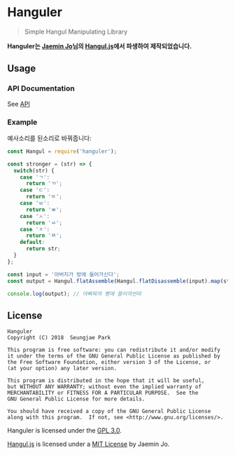 # Hanguler

> Simple Hangul Manipulating Library

**Hanguler는 [Jaemin Jo](https://github.com/e-)님의 [Hangul.js](https://github.com/e-/Hangul.js)에서 파생하여 제작되었습니다.**

## Usage

### API Documentation

See [API](https://astro36.github.io/Hanguler/index.html)

### Example

예사소리를 된소리로 바꿔줍니다:

```javascript
const Hangul = require('hanguler');

const stronger = (str) => {
  switch(str) {
    case 'ㄱ':
      return 'ㄲ';
    case 'ㄷ':
      return 'ㄸ';
    case 'ㅂ':
      return 'ㅃ';
    case 'ㅅ':
      return 'ㅆ';
    case 'ㅈ':
      return 'ㅉ';
    default:
      return str;
  }
};

const input = '아버지가 방에 들어가신다';
const output = Hangul.flatAssemble(Hangul.flatDisassemble(input).map(stronger));

console.log(output); // 아뻐찌까 빵에 뜰어까씬따
```

## License

```text
Hanguler
Copyright (C) 2018  Seungjae Park

This program is free software: you can redistribute it and/or modify
it under the terms of the GNU General Public License as published by
the Free Software Foundation, either version 3 of the License, or
(at your option) any later version.

This program is distributed in the hope that it will be useful,
but WITHOUT ANY WARRANTY; without even the implied warranty of
MERCHANTABILITY or FITNESS FOR A PARTICULAR PURPOSE.  See the
GNU General Public License for more details.

You should have received a copy of the GNU General Public License
along with this program.  If not, see <http://www.gnu.org/licenses/>.
```

Hanguler is licensed under the [GPL 3.0](./LICENSE).

[Hangul.js](https://github.com/e-/Hangul.js) is licensed under a [MIT License](https://github.com/e-/Hangul.js/blob/master/LICENSE) by Jaemin Jo.
